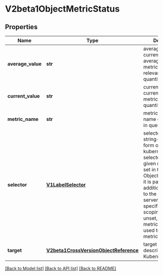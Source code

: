 # V2beta1ObjectMetricStatus

## Properties
Name | Type | Description | Notes
------------ | ------------- | ------------- | -------------
**average_value** | **str** | averageValue is the current value of the average of the metric across all relevant pods (as a quantity) | [optional] 
**current_value** | **str** | currentValue is the current value of the metric (as a quantity). | 
**metric_name** | **str** | metricName is the name of the metric in question. | 
**selector** | [**V1LabelSelector**](V1LabelSelector.md) | selector is the string-encoded form of a standard kubernetes label selector for the given metric When set in the ObjectMetricSource, it is passed as an additional parameter to the metrics server for more specific metrics scoping. When unset, just the metricName will be used to gather metrics. | [optional] 
**target** | [**V2beta1CrossVersionObjectReference**](V2beta1CrossVersionObjectReference.md) | target is the described Kubernetes object. | 

[[Back to Model list]](../README.md#documentation-for-models) [[Back to API list]](../README.md#documentation-for-api-endpoints) [[Back to README]](../README.md)


